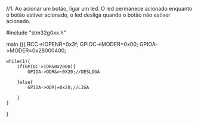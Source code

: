 //1. Ao acionar um botão, ligar um led. O led permanece acionado enquanto o botão
estiver acionado, o led desliga quando o botão não estiver acionado.

#include "stm32g0xx.h"

main (){
	RCC->IOPENR=0x3f;
	GPIOC->MODER=0x00;
	GPIOA->MODER=0x28000400;


	while(1){
		if(GPIOC->IDR&0x2000){
			GPIOA->ODR&=~0X20;//DESLIGA

		}else{
			GPIOA->ODR|=0x20;//LIGA

		}
	}
}
